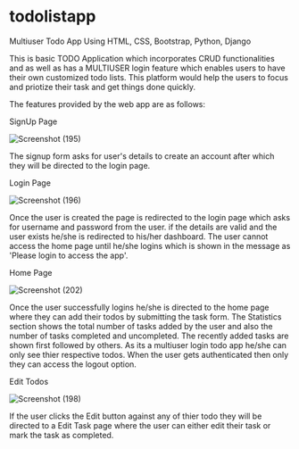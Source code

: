 # todolistapp
Multiuser Todo App Using HTML, CSS, Bootstrap, Python, Django

This is basic TODO Application which incorporates CRUD functionalities and as well as has a MULTIUSER login feature which enables users to have their own customized todo lists. This platform would help the users to focus and priotize their task and get things done quickly.

The features provided by the web app are as follows:

SignUp Page

![Screenshot (195)](https://user-images.githubusercontent.com/69718746/126900985-4a0487cd-cb77-4435-82e5-55a8caf50311.png)

The signup form asks for user's details to create an account after which they will be directed to the login page.

Login Page

![Screenshot (196)](https://user-images.githubusercontent.com/69718746/126901044-9be0c1c7-e909-4f37-9dbd-41bfaf2e7f88.png)

Once the user is created the page is redirected to the login page which asks for username and password from the user. if the details are valid and the user exists he/she is redirected to his/her dashboard. The user cannot access the home page until he/she logins which is shown in the message as 'Please login to access the app'.

Home Page

![Screenshot (202)](https://user-images.githubusercontent.com/69718746/126902055-d524452d-8d52-42cf-a7d2-1ff38ee9142b.png)

Once the user successfully logins he/she is directed to the home page where they can add their todos by submitting the task form. The Statistics section shows the total number of tasks added by the user and also the number of tasks completed and uncompleted. The recently added tasks are shown first followed by others. As its a multiuser login todo app he/she can only see thier respective todos. When the user gets authenticated then only they can access the logout option.

Edit Todos

![Screenshot (198)](https://user-images.githubusercontent.com/69718746/126902149-9f85bd70-a667-463e-8cb6-69804363835d.png)

If the user clicks the Edit button against any of thier todo they will be directed to a Edit Task page where the user can either edit their task or mark the task as completed.




